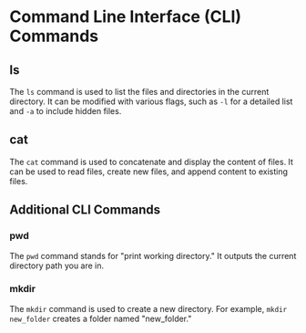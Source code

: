 # Command Line Interface (CLI) Commands

## ls
The `ls` command is used to list the files and directories in the current directory. It can be modified with various flags, such as `-l` for a detailed list and `-a` to include hidden files.

## cat
The `cat` command is used to concatenate and display the content of files. It can be used to read files, create new files, and append content to existing files.

## Additional CLI Commands

### pwd
The `pwd` command stands for "print working directory." It outputs the current directory path you are in.

### mkdir
The `mkdir` command is used to create a new directory. For example, `mkdir new_folder` creates a folder named "new_folder."

